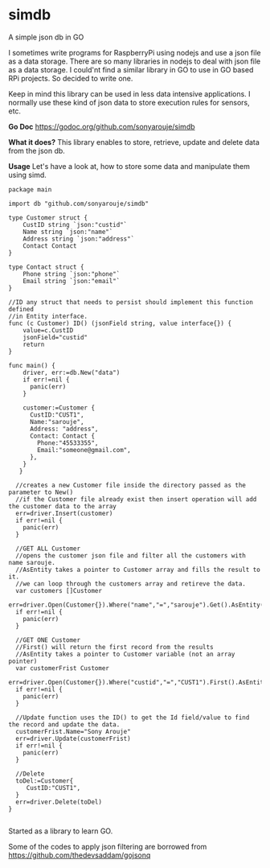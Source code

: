 # simdb
A simple json db in GO

I sometimes write programs for RaspberryPi using nodejs and use a json file as a data storage. There are so many libraries in nodejs to deal with json file as a data storage. I could'nt find a similar library in GO to use in GO based RPi projects. So decided to write one.

Keep in mind this library can be used in less data intensive applications. I normally use these kind of json data to store execution rules for sensors, etc.

**Go Doc** https://godoc.org/github.com/sonyarouje/simdb

**What it does?**
This library enables to store, retrieve, update and delete data from the json db.

**Usage**
Let's have a look at, how to store some data and manipulate them using simd.

```
package main

import db "github.com/sonyarouje/simdb"

type Customer struct {
	CustID string `json:"custid"`
	Name string `json:"name"`
	Address string `json:"address"`
	Contact Contact
}

type Contact struct {
	Phone string `json:"phone"`
	Email string `json:"email"`
}

//ID any struct that needs to persist should implement this function defined 
//in Entity interface.
func (c Customer) ID() (jsonField string, value interface{}) {
	value=c.CustID
	jsonField="custid"
	return
}

func main() {
    driver, err:=db.New("data")
    if err!=nil {
      panic(err)
    }
  
    customer:=Customer {
      CustID:"CUST1",
      Name:"sarouje",
      Address: "address",
      Contact: Contact {
        Phone:"45533355",
        Email:"someone@gmail.com",
      },
    }    
   }

  //creates a new Customer file inside the directory passed as the parameter to New()
  //if the Customer file already exist then insert operation will add the customer data to the array
  err=driver.Insert(customer)
  if err!=nil {
    panic(err)
  }
  
  //GET ALL Customer
  //opens the customer json file and filter all the customers with name sarouje.
  //AsEntity takes a pointer to Customer array and fills the result to it.
  //we can loop through the customers array and retireve the data.
  var customers []Customer
  err=driver.Open(Customer{}).Where("name","=","sarouje").Get().AsEntity(&customers)
  if err!=nil {
    panic(err)
  }
  
  //GET ONE Customer
  //First() will return the first record from the results 
  //AsEntity takes a pointer to Customer variable (not an array pointer)
  var customerFrist Customer
  err=driver.Open(Customer{}).Where("custid","=","CUST1").First().AsEntity(&customerFrist)
  if err!=nil {
    panic(err)
  }
  
  //Update function uses the ID() to get the Id field/value to find the record and update the data.
  customerFrist.Name="Sony Arouje"
  err=driver.Update(customerFrist)
  if err!=nil {
    panic(err)
  }
  
  //Delete
  toDel:=Customer{
     CustID:"CUST1",
  }
  err=driver.Delete(toDel)
}
  
```



Started as a library to learn GO.

Some of the codes to apply json filtering are borrowed from https://github.com/thedevsaddam/gojsonq

